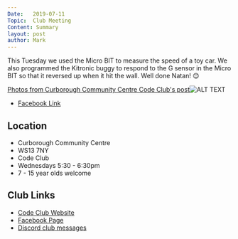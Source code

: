 ```yaml
---
Date:   2019-07-11
Topic:  Club Meeting
Content: Summary
layout: post
author: Mark
---
```

This Tuesday we used the Micro BIT to measure the speed of a toy car. We also programmed the Kitronic buggy to respond to the G sensor in the Micro BIT so that it reversed up when it hit the wall. Well done Natan! 😊

[Photos from Curborough Community Centre Code Club's post](https://www.facebook.com/1481985248595237/posts/2141745239285898/)![ALT TEXT](https://scontent.fbhx6-1.fna.fbcdn.net/v/t1.6435-9/64973889_2141741499286272_2202044137979510784_n.jpg?_nc_cat=106&ccb=1-7&_nc_sid=dd63ad&_nc_ohc=nnWNQVxKS9cAX9d_P1j&_nc_oc=AQlhbpyiF-wSI5QoMLQpW-9PYenT5Wr9TeXgK5p5yRwwzRavXf6wq4P_NsZEX2tWHhk&_nc_ht=scontent.fbhx6-1.fna&edm=AKK4YLsEAAAA&oh=00_AfAx28YvNfVW1Xfad2bx-1ClPXdn94Ef-TbFdgIrlnun4A&oe=654E3CEE)

* [Facebook Link](https://www.facebook.com/1481985248595237/posts/2141745239285898/)

## Location

* Curborough Community Centre
* WS13 7NY
* Code Club
* Wednesdays 5:30 - 6:30pm
* 7 - 15 year olds welcome

## Club Links

* [Code Club Website](https://lichfield-code-club.github.io/)
* [Facebook Page](https://www.facebook.com/LichfieldCoders)
* [Discord club messages](https://discord.gg/szz6xGK)
